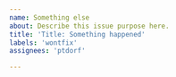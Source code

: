 ```yaml
---
name: Something else
about: Describe this issue purpose here.
title: 'Title: Something happened'
labels: 'wontfix'
assignees: 'ptdorf'

---
```

